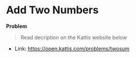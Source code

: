 # Add Two Numbers

**Problem**
>Read decription on the Kattis website below

- Link: https://open.kattis.com/problems/twosum